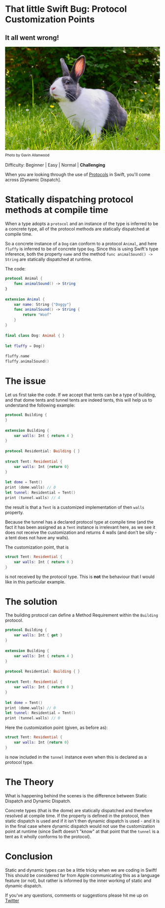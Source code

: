 # That little Swift Bug: Protocol Customization Points
## It all went wrong!

![Photo by Gavin Allanwood](Images/photo-1518796745738-41048802f99a.jpeg)<br/>
<sub>Photo by Gavin Allanwood<sub>

Difficulty: Beginner | Easy | Normal | **Challenging**<br/>

When you are looking through the use of [Protocols](https://medium.com/@stevenpcurtis.sc/protocols-in-swift-f46c31283b18) in Swift, you'll come across [Dynamic Dispatch].


# Statically dispatching protocol methods at compile time
When a type adopts a `protocol` and an instance of the type is inferred to be a concrete type, all of the protocol methods are statically dispatched at compile time.

So a concrete instance of a `Dog` can conform to a protocol `Animal`, and here `fluffy` is inferred to be of concrete type `Dog`. Since this is using Swift's type inference, both the property `name` and the method `func animalSound() -> String` are statically dispatched at runtime.

The code:

```swift
protocol Animal {
    func animalSound() -> String
}

extension Animal {
    var name: String {"Doggy"}
    func animalSound() -> String {
        return "Woof"
    }
}

final class Dog: Animal { }

let fluffy = Dog()

fluffy.name
fluffy.animalSound()
```

# The issue 
Let us first take the code. If we accept that tents can be a type of building, and that dome tents and tunnel tents are indeed tents, this will help us to understand the following example:

```swift
protocol Building {
}

extension Building {
    var walls: Int { return 4 }
}

protocol Residential: Building { }

struct Tent: Residential {
    var walls: Int {return 0}
}

let dome = Tent()
print (dome.walls) // 0
let tunnel: Residential = Tent()
print (tunnel.walls) // 4
```

the result is that a `Tent` is a customized implementation of then `walls` property. 

Because the tunnel has a declared protocol type at compile time (and the fact it has been assigned as a `Tent` instance is irrelevant here, as we see it does not receive the customization and returns 4 walls (and don't be silly - a tent does not have any walls). 

The customization point, that is

```swift
struct Tent: Residential {
    var walls: Int { return 0 }
}
```

is not received by the protocol type. This is **not** the behaviour that I would like in this particular example.

# The solution 
The building protocol can define a Method Requirement within the `Building` protocol.

```swift
protocol Building {
    var walls: Int { get }
}

extension Building {
    var walls: Int { return 4 }
}

protocol Residential: Building { }

struct Tent: Residential {
    var walls: Int { return 0 }
}

let dome = Tent()
print (dome.walls) // 0
let tunnel: Residential = Tent()
print (tunnel.walls) // 0
```

Here the customization point (given, as before as):

```swift
struct Tent: Residential {
    var walls: Int {return 0}
}
```

is now included in the `tunnel` instance even when this is declared as a protocol type.

# The Theory 
What is happening behind the scenes is the difference between Static Dispatch and Dynamic Dispatch.

Concrete types (that is the dome) are statically dispatched and therefore resolved at compile time. If the property is defined in the protocol, then static dispatch is used and if it isn't then dynamic dispatch is used - and it is in the final case where dynamic dispatch would not use the customization point at runtime (since Swift doesn't "know" at that point that the `tunnel` is a tent as it wholly conforms to the protocol).

# Conclusion
Static and dynamic types can be a little tricky when we are coding in Swift! This should be considered far from Apple communicating this as a language feature (or not), but rather is informed by the inner working of static and dynamic dispatch.

If you've any questions, comments or suggestions please hit me up on [Twitter](https://twitter.com/stevenpcurtis) 